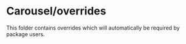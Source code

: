 # Carousel/overrides

This folder contains overrides which will automatically be required by package users.
